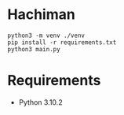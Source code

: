# Hachiman

```
python3 -m venv ./venv
pip install -r requirements.txt
python3 main.py
```

# Requirements
- Python 3.10.2